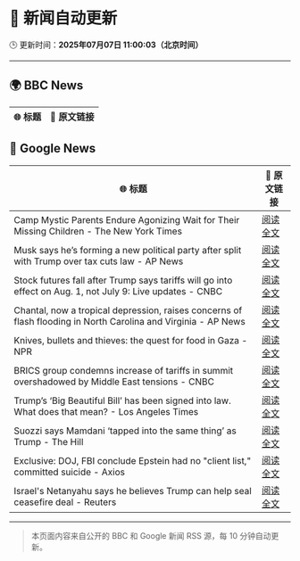 # 🧠 新闻自动更新

🕒 更新时间：**2025年07月07日 11:00:03（北京时间）**

---

## 🌍 BBC News

| 🌐 标题 | 🔗 原文链接 |
|--------|-------------|

## 📰 Google News

| 🌐 标题 | 🔗 原文链接 |
|--------|-------------|
| Camp Mystic Parents Endure Agonizing Wait for Their Missing Children - The New York Times | [阅读全文](https://news.google.com/rss/articles/CBMicEFVX3lxTFBIc28tV1ZLMVFXeXIwZ3JXRnByTU5ZeE0tYThvclliMHNTSjA2ZF9sWGo2UXpqdWZrVHpFZzZLMnZlYXd0NlJxWlUyR2FiUjhrY3JQTUVIQUFvQVdoeVVPekZldndtd2x0YjRaRllPNWc?oc=5) |
| Musk says he’s forming a new political party after split with Trump over tax cuts law - AP News | [阅读全文](https://news.google.com/rss/articles/CBMijgFBVV95cUxOZ2lFcDZIbDlfdk5udjQ4Um5iTTY2eE1LYlFsS01QNDVFOEVFUUp1bDVvaE1OQVJzdkZyYXhwMDhPemkzRUNUeUhXYVh4ZGtxWlJvZ0ZMTVdqYmtoVkxoNUpGYzdla3J5M3NrSmVTUEFhSGFUMWp3eldWWGQ1aGpCeDBBc3FyQ0Z3YzNUOEZR?oc=5) |
| Stock futures fall after Trump says tariffs will go into effect on Aug. 1, not July 9: Live updates - CNBC | [阅读全文](https://news.google.com/rss/articles/CBMid0FVX3lxTFBMTEZfQTJISG93LTBYaXNKMnV3RGZKRU1wYnZWRjl0QmpVamFMa0VtazZwZWhxLWdxQXRIZFhoc3JPS2ZGSmhycnVJb05rM3plQzZNMUVaaUhaMllsLTJDaTVlcDJJS050ajFPd05IaHZ6QkE3ZF8w0gF8QVVfeXFMUEZsVS0wNkVsd29UTzlwZ01ycG5zZDlncjE2T2tkSElMNTZ4STdFUWkxZDBIR1hucnh4eXpiUlVqQ0xQUTBMUjRGUTZFdHRLaHgyaG90ZHRkalUzMWFaZjZwZlRaMUpTUHRMTl9ZNGdmQkU3b0RUU012cWpNcw?oc=5) |
| Chantal, now a tropical depression, raises concerns of flash flooding in North Carolina and Virginia - AP News | [阅读全文](https://news.google.com/rss/articles/CBMirAFBVV95cUxPXzlqY2l6WVRfR0ZEVDF3aVVYc3lVYVhIcmdwQjVxMlh3NDZjdU5ualZ2Y21YMWpGWWpib2xiMGN1Uzg4TW5FRW5VXzlFbU9qRjZUdlVyZkdBSWRzQkE5N3V2R3FFVmNMTjhZRjNZMXIzOVNiUFluTzNHaEk2dTJBeUFSU29tUVJxQlA5a1p6OE5XTTBLV3JQVEx4MnlWejR2M2RSUXdvR2lqb0Nw?oc=5) |
| Knives, bullets and thieves: the quest for food in Gaza - NPR | [阅读全文](https://news.google.com/rss/articles/CBMib0FVX3lxTFA1aFNDS1l4a0RHY2FBRG80NGFIYnhxMUlRWHBSRVJBOXE1ejBialBydUd0Uk5DWF9HOTROMnBvTzRRMW5CUkJaR3k5YUczUFhZMjNMMDBYQmRCS0VtRnVFLUNXQ2NZamV5TkVoOXJEQQ?oc=5) |
| BRICS group condemns increase of tariffs in summit overshadowed by Middle East tensions - CNBC | [阅读全文](https://news.google.com/rss/articles/CBMibkFVX3lxTFBGbUtfbDh6UUVGSGVITXBjLUp0c2hUYm1qRktQTVdVcXcwUGo3R3JhYV9qdEhVNDhQUjY2Um9rdzZIUS1JR1lrZVdsYUhOZl9PMjBUS0JxV3JQaGlaNnVkN3lxeVR0ZENfUUc5NWZn0gFzQVVfeXFMT290allYSnhUbDU3cHktdHJUdUFpRnRXOGRncWZvT2NsamN3T0dsWXBzSzRMWnBOa3JySFBlOVk3VWJSTDhRNWhKRGUxWjNuSzUtaTZ3LS1iQlBISFZaUlFlNWtTdG95cWpKOFlmRGlzMjFHOA?oc=5) |
| Trump’s ‘Big Beautiful Bill’ has been signed into law. What does that mean? - Los Angeles Times | [阅读全文](https://news.google.com/rss/articles/CBMi3wFBVV95cUxNSXhFVFRmUDNHU0F3UWpjOEFnUG16c0VyT2M0dk5Ua3oyQkUweTRuQUV4c3JROVcxX3pIM1J5MTdpQ1dtY083YUxVS1BVYUswRjZoQjFMZW16U0xmUzRmaEI3TS15WUZOQkFhSGNDb1E4LTRzTUVIZWpsOG5hN29zX3NLVFU3LUx0Z0RyaVVLNTNaZnE2N2pMSVE3R296aEVOTU5Vdmc4ZG50UUFfWklRSk5rVFN2aVl3TDIzLUg3aEN4WFM2VE5rUzhWSTJYZ0E3djZ0amxPS2l5WWtwdmgw?oc=5) |
| Suozzi says Mamdani ‘tapped into the same thing’ as Trump - The Hill | [阅读全文](https://news.google.com/rss/articles/CBMikwFBVV95cUxPWXNlc201MWxfdC0yVXE0TXFRWXJ2Q3owNXpObWV4SFNpZV9pSG1sTVlBOFNidHp3eUhONXJDS3ptNFlhaDJNNlZraVg4SVMxUmpNT3EtUmpYTVFnQjVJU0MxOG1vWU94XzBhV016cFZHRFAyRV8yd2FtUk5rR091S0tnLW9JQ2ZUNjBCcjNJbnVxVW_SAZgBQVVfeXFMUGphdU5zZzc0ZmVvYVJlb3VyUUJQMjk3MGktU3JUaHVUZ1BuZ0RBSEUyWnpsZndEX3U2Z0xpSlNMaDV3dGkxa29NNlltUHJvelRoRFVPcnlWcy10SFlBZl9EZE5TeGFXZDZIVnlPUEJ5bTltSi1sX1loVDJXT3R4OUh4S09xUW1GRXFfRzBDSl95M0s2MEh3bHM?oc=5) |
| Exclusive: DOJ, FBI conclude Epstein had no "client list," committed suicide - Axios | [阅读全文](https://news.google.com/rss/articles/CBMikwFBVV95cUxNMFd4TXdITXFjWHhXeUtERUphcUV5Y0E1TnhBVzQ3bWRpbGdRWXhLWi1nb0J0Q01iMGpJY05uWGQxSmNoaHg0VUxOMldzUUxsRXBhWjBSbWhFUWNlUEV4Y0NVOXRZczV0V2ROVjE5NWNjd1VOd2pWVWxGa2xCVlZ6VDdkT0FtVW9adF94c3V6Ull4dWM?oc=5) |
| Israel's Netanyahu says he believes Trump can help seal ceasefire deal - Reuters | [阅读全文](https://news.google.com/rss/articles/CBMipgFBVV95cUxNUVVtTWJvUzVpTUFwbDFDRkQ1eDdDRVBuNzJ4dVdWMUNHT3JrU1JaTEJ2TDU0R0wxZzVaVkNpYkxnSHNhMFN6dDhrbjBUSWlXelpabDUxLWRab0xYeVlRcklkQ3pIV0U2S3hQRGRBalo0VnFra1V1N2hlcFY1ME1WTHkzRGtuQW95TUZxcnBGSG1vOG5SNEh4ZUg3c2I4ZUFGX3UwdEtn?oc=5) |

---
> 本页面内容来自公开的 BBC 和 Google 新闻 RSS 源，每 10 分钟自动更新。